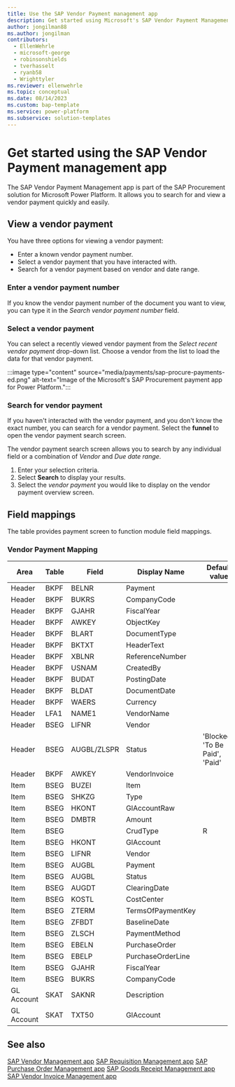 ```yaml
---
title: Use the SAP Vendor Payment management app
description: Get started using Microsoft's SAP Vendor Payment Management app for Power Platform.
author: jongilman88
ms.author: jongilman
contributors:
  - EllenWehrle
  - microsoft-george
  - robinsonshields
  - tverhasselt
  - ryanb58
  - Wrighttyler
ms.reviewer: ellenwehrle
ms.topic: conceptual
ms.date: 08/14/2023
ms.custom: bap-template
ms.service: power-platform
ms.subservice: solution-templates
---
```


# Get started using the SAP Vendor Payment management app

The SAP Vendor Payment Management app is part of the SAP Procurement solution for Microsoft Power Platform. It allows you to search for and view a vendor payment quickly and easily.

## View a vendor payment
  
You have three options for viewing a vendor payment:

- Enter a known vendor payment number.
- Select a vendor payment that you have interacted with.
- Search for a vendor payment based on vendor and date range.

### Enter a vendor payment number
  
If you know the vendor payment number of the document you want to view, you can type it in the _Search vendor payment number_ field.

### Select a vendor payment
  
You can select a recently viewed vendor payment from the _Select recent vendor payment_ drop-down list. Choose a vendor from the list to load the data for that vendor payment.
  
:::image type="content" source="media/payments/sap-procure-payments-ed.png" alt-text="Image of the Microsoft's SAP Procurement payment app for Power Platform.":::
  
### Search for vendor payment
  
If you haven't interacted with the vendor payment, and you don't know the exact number, you can search for a vendor payment. Select the **funnel** to open the vendor payment search screen.

The vendor payment search screen allows you to search by any individual field or a combination of _Vendor_ and _Due date range_.

1. Enter your selection criteria.
1. Select **Search** to display your results.
1. Select the _vendor payment_ you would like to display on the vendor payment overview screen.

## Field mappings

The table provides payment screen to function module field mappings.

### Vendor Payment Mapping

|     Area                    |     Table               |     Field             |     Display Name            |     Default value |
| - | - | - | - | - |
|     Header               |     BKPF                |     BELNR             |     Payment            |     |
|     Header               |     BKPF                |     BUKRS             |     CompanyCode            |     |
|     Header               |     BKPF                |     GJAHR             |     FiscalYear            |     |
|     Header               |     BKPF                |     AWKEY             |     ObjectKey            |     |
|     Header               |     BKPF                |     BLART             |     DocumentType            |  |
|     Header               |     BKPF                |     BKTXT             |     HeaderText            |     |
|     Header               |     BKPF                |     XBLNR             |     ReferenceNumber            | |
|     Header               |     BKPF                |     USNAM             |     CreatedBy            |      |
|     Header               |     BKPF                |     BUDAT             |     PostingDate            |     |
|     Header               |     BKPF                |     BLDAT             |     DocumentDate            |      |
|     Header               |     BKPF                |     WAERS             |     Currency            |          |
|     Header               |     LFA1                |     NAME1             |     VendorName            |          |
|     Header               |     BSEG                |     LIFNR             |     Vendor            |          |
|     Header               |     BSEG                |     AUGBL/ZLSPR             |     Status            |     'Blocked', 'To Be Paid', 'Paid'
|     Header               |     BKPF                |     AWKEY             |     VendorInvoice            |     |
|     Item                    |     BSEG                |     BUZEI             |     Item            |          |
|     Item                    |     BSEG                |     SHKZG             |     Type            |          |
|     Item                    |     BSEG                |     HKONT             |     GlAccountRaw            |          |
|     Item                    |     BSEG                |     DMBTR             |     Amount            |          |
|     Item                    |     BSEG                |                  |     CrudType            |     R
|     Item                    |     BSEG                |     HKONT             |     GlAccount            |          |
|     Item                    |     BSEG                |     LIFNR             |     Vendor            |          |
|     Item                    |     BSEG                |     AUGBL             |     Payment            |          |
|     Item                    |     BSEG                |     AUGBL             |     Status            |          |
|     Item                    |     BSEG                |     AUGDT             |     ClearingDate            |     |
|     Item                    |     BSEG                |     KOSTL             |     CostCenter            |          |
|     Item                    |     BSEG                |     ZTERM             |     TermsOfPaymentKey            |     |
|     Item                    |     BSEG                |     ZFBDT             |     BaselineDate            |          |
|     Item                    |     BSEG                |     ZLSCH             |     PaymentMethod            |          |
|     Item                    |     BSEG                |     EBELN             |     PurchaseOrder            |          |
|     Item                    |     BSEG                |     EBELP             |     PurchaseOrderLine            |      |
|     Item                    |     BSEG                |     GJAHR             |     FiscalYear            |          |
|     Item                    |     BSEG                |     BUKRS             |     CompanyCode            |          |
|     GL Account                 |     SKAT              |     SAKNR            |     Description            |          |
|     GL Account                 |     SKAT              |     TXT50             |     GlAccount            |          |

## See also

[SAP Vendor Management app](vendor-management.md)
[SAP Requisition Management app](requisition-management.md)
[SAP Purchase Order Management app](purchase-order-management.md)
[SAP Goods Receipt Management app](goods-receipt-management.md)
[SAP Vendor Invoice Management app](vendor-invoice-management.md)
